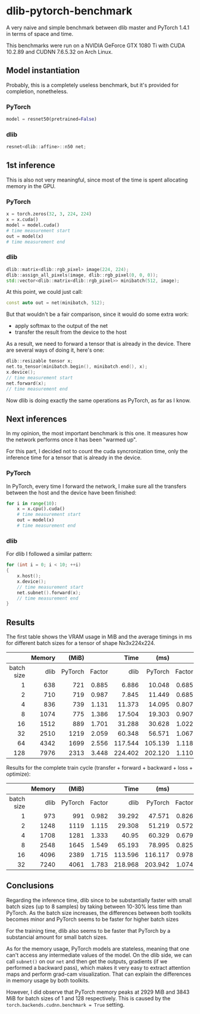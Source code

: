 # dlib-pytorch-benchmark
A very naive and simple benchmark between dlib master and PyTorch 1.4.1 in terms of space and time.

This benchmarks were run on a NVIDIA GeForce GTX 1080 Ti with CUDA 10.2.89 and CUDNN 7.6.5.32 on Arch Linux.

## Model instantiation
Probably, this is a completely useless benchmark, but it's provided for completion, nonetheless.

### PyTorch
``` python
model = resnet50(pretrained=False)
```

### dlib
``` cpp
resnet<dlib::affine>::n50 net;
```

## 1st inference
This is also not very meaningful, since most of the time is spent allocating memory in the GPU.

### PyTorch
``` python
x = torch.zeros(32, 3, 224, 224)
x = x.cuda()
model = model.cuda()
# time measurement start
out = model(x)
# time measurement end
```

### dlib
``` cpp
dlib::matrix<dlib::rgb_pixel> image(224, 224);
dlib::assign_all_pixels(image, dlib::rgb_pixel(0, 0, 0));
std::vector<dlib::matrix<dlib::rgb_pixel>> minibatch(512, image);
```

At this point, we could just call:
``` cpp
const auto out = net(minibatch, 512);
```
But that wouldn't be a fair comparison, since it would do some extra work:
- apply softmax to the output of the net
- transfer the result from the device to the host

As a result, we need to forward a tensor that is already in the device.
There are several ways of doing it, here's one:

``` cpp
dlib::resizable tensor x;
net.to_tensor(minibatch.begin(), minibatch.end(), x);
x.device();
// time measurement start
net.forward(x);
// time measurement end
```
Now dlib is doing exactly the same operations as PyTorch, as far as I know.

## Next inferences
In my opinion, the most important benchmark is this one.
It measures how the network performs once it has been "warmed up".

For this part, I decided not to count the cuda syncronization time, only the inference time for a tensor that is already in the device.

### PyTorch
In PyTorch, every time I forward the network, I make sure all the transfers between the host and the device have been finished:

``` python
for i in range(10):
    x = x.cpu().cuda()
    # time measurement start
    out = model(x)
    # time measurement end
```

### dlib
For dlib I followed a similar pattern:

``` cpp
for (int i = 0; i < 10; ++i)
{
    x.host();
    x.device();
    // time measurement start
    net.subnet().forward(x);
    // time measurement end
}
```

## Results

The first table shows the VRAM usage in MiB and the average timings in ms for different batch sizes for a tensor of shape Nx3x224x224.

|            | Memory  | (MiB)   |        | Time    | (ms)    |        |
|-----------:|--------:|--------:|-------:|--------:|--------:|-------:|
| batch size |    dlib | PyTorch | Factor |    dlib | PyTorch | Factor |
|          1 |     638 |     721 |  0.885 |   6.886 |  10.048 |  0.685 |
|          2 |     710 |     719 |  0.987 |   7.845 |  11.449 |  0.685 |
|          4 |     836 |     739 |  1.131 |  11.373 |  14.095 |  0.807 |
|          8 |    1074 |     775 |  1.386 |  17.504 |  19.303 |  0.907 |
|         16 |    1512 |     889 |  1.701 |  31.288 |  30.628 |  1.022 |
|         32 |    2510 |    1219 |  2.059 |  60.348 |  56.571 |  1.067 |
|         64 |    4342 |    1699 |  2.556 | 117.544 | 105.139 |  1.118 |
|        128 |    7976 |    2313 |  3.448 | 224.402 | 202.120 |  1.110 |

Results for the complete train cycle (transfer + forward + backward + loss + optimize):

|            | Memory |   (MiB) |        |    Time |    (ms) |        |
|-----------:|-------:|--------:|-------:|--------:|--------:|-------:|
| batch size |   dlib | PyTorch | Factor |    dlib | PyTorch | Factor |
|          1 |    973 |     991 |  0.982 |  39.292 |  47.571 |  0.826 |
|          2 |   1248 |    1119 |  1.115 |  29.308 |  51.219 |  0.572 |
|          4 |   1708 |    1281 |  1.333 |   40.95 |  60.329 |  0.679 |
|          8 |   2548 |    1645 |  1.549 |  65.193 |  78.995 |  0.825 |
|         16 |   4096 |    2389 |  1.715 | 113.596 | 116.117 |  0.978 |
|         32 |   7240 |    4061 |  1.783 | 218.968 | 203.942 |  1.074 |

## Conclusions

Regarding the inference time, dlib since to be substantially faster with small batch sizes (up to 8 samples) by taking between 10-30% less time than PyTorch.
As the batch size increases, the differences between both toolkits becomes minor and PyTorch seems to be faster for higher batch sizes

For the training time, dlib also seems to be faster that PyTorch by a substancial amount for small batch sizes.

As for the memory usage, PyTorch models are stateless, meaning that one can't access any intermediate values of the model.
On the dlib side, we can call `subnet()` on our `net` and then get the outputs, gradients (if we performed a backward pass), which makes it very easy to extract attention maps and perform grad-cam visualization.
That can explain the differences in memory usage by both toolkits.

However, I did observe that PyTorch memory peaks at 2929 MiB and 3843 MiB for batch sizes of 1 and 128 respectively. This is caused by the `torch.backends.cudnn.benchmark = True` setting.
